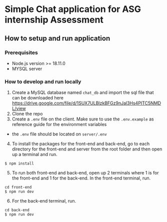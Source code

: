 # Simple Chat application for ASG internship Assessment

## How to setup and run application

### Prerequisites

- Node.js version >= 18.11.0
- MYSQL server

### How to develop and run locally

1. Create a MySQL database named `chat_db` and import the sql file that can be downloaded here https://drive.google.com/file/d/1SUX7ULBlzkBFGz9nJal3Hs4PITC5NMDL/view
2. Clone the repo
3. Create a `.env` file on the client. Make sure to use the `.env.example` as reference guide for the environment variables

- the `.env` file should be located on `server/.env`

4. To install the packages for the front-end and back-end, go to each directory for the front-end and server from the root folder and then open up a terminal and run.

```console
$ npm install
```

5. To run both front-end and back-end, open up 2 terminals where 1 is for the front-end and 1 for the back-end. In the front-end terminal, run.

```console
cd front-end
$ npm run dev
```

6. For the back-end terminal, run.

```console
cd back-end
$ npm run dev
```
